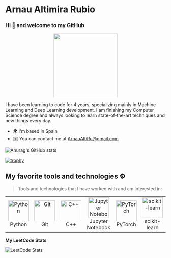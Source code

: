 # Arnau Altimira Rubio
### Hi 👋 and welcome to my GitHub

<div id="header" align="center">
  <img src="https://media3.giphy.com/media/v1.Y2lkPTc5MGI3NjExMm5mcnZzMXN2c3RtZ2hycjM5bmgzdmlrZnpzdG03aWRvNzZhcmc3aCZlcD12MV9zdGlja2Vyc19zZWFyY2gmY3Q9cw/WFZvB7VIXBgiz3oDXE/giphy.webp" width="200"/>
</div>

I have been learning to code for 4 years, specializing mainly in Machine Learning and Deep Learning development. I am finishing my Computer Science degree and always looking to learn state-of-the-art techniques and new things every day.

- 🌍  I'm based in Spain
- ✉️  You can contact me at [ArnauAltiRu@gmail.com](mailto:[ArnauAltiRu@gmail.com)

![Anurag's GitHub stats](https://github-readme-stats.vercel.app/api?username=ArnauAlti&show_icons=true&theme=radical)



[![trophy](https://github-profile-trophy.vercel.app/?username=ArnauAlti&theme=onedark)](https://github.com/ryo-ma/github-profile-trophy)

## My favorite tools and technologies ⚙️

> Tools and technologies that I have worked with and am interested in:

<table>
  <tr>
    <td align="center" width="96">
        <img src="https://techstack-generator.vercel.app/python-icon.svg" alt="Python" width="65" height="65" />
      <br>Python
    </td>
    <td align="center" width="96">
        <img src="https://techstack-generator.vercel.app/github-icon.svg" width="65" height="65" alt="Git" />
      <br>Git
    </td>
    <td align="center" width="96">
        <img src="https://techstack-generator.vercel.app/cpp-icon.svg" alt="C++" width="65" height="65" />
      <br>C++
    </td>
    <td align="center" width="96">
        <img src="https://upload.wikimedia.org/wikipedia/commons/thumb/3/38/Jupyter_logo.svg/1767px-Jupyter_logo.svg.png" alt="Jupyter Notebook" width="65" height="65" />
      <br>Jupyter Notebook
    </td>
    <td align="center" width="96">
        <img src="https://upload.wikimedia.org/wikipedia/commons/thumb/1/10/PyTorch_logo_icon.svg/1200px-PyTorch_logo_icon.svg.png" alt="PyTorch" width="65" height="65" />
      <br>PyTorch
    </td>
    <td align="center" width="96">
        <img src="https://upload.wikimedia.org/wikipedia/commons/thumb/0/05/Scikit_learn_logo_small.svg/1200px-Scikit_learn_logo_small.svg.png" alt="scikit-learn" width="65" height="65" />
      <br>scikit-learn
    </td>
  </tr>
</table>

<b>My LeetCode Stats</b>

![LeetCode Stats](https://leetcard.jacoblin.cool/ArnauAlti?theme=dark&font=Fira%20Code)
